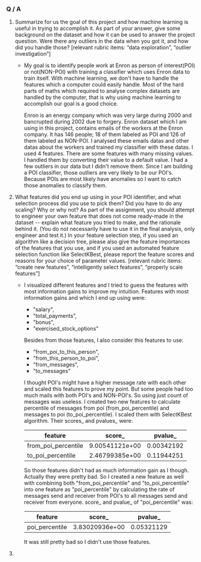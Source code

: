 ### Q / A

1) Summarize for us the goal of this project and 
how machine learning is useful in trying to 
accomplish it. As part of your answer, give 
some background on the dataset and how it can 
be used to answer the project question. Were there 
any outliers in the data when you got it, and how did 
you handle those?  [relevant rubric items: 
“data exploration”, “outlier investigation”]
    
    * My goal is to identify people work at Enron as person of 
interest(POI) or not(NON-POI) with training a classifier 
which uses Enron data to train itself. With machine 
learning, we don't have to handle the features which a 
computer could easily handle. Most of the hard parts of 
maths which required to analyse complex datasets are 
handled by the computer, that is why using machine 
learning to accomplish our goal is a good choice. 

        Enron is an energy company which was very large during 
    2000 and bancrupted during 2002 due to forgery. 
    Enron dataset which I am using in this project, 
    contains emails of the workers at the Enron company. 
    It has 146 people; 18 of them labeled as POI and 126 
    of them labeled as NON-POI. I analysed these emails datas 
    and other datas about the workers and trained 
    my classifier with these datas. I used 4 features. 
    There are some features with many missing values. I handled
    them by converting their value to a default value. I had a few outliers in our data but I didn't 
    remove them. Since I am building a POI classifier, those 
    outliers are very likely to be our POI's. Because POIs are 
    most likely have anomalies so I want to catch those 
    anomalies to classify them.


2) What features did you end up using in your 
POI identifier, and what selection process did you 
use to pick them? Did you have to do any scaling? 
Why or why not? As part of the assignment, you should 
attempt to engineer your own feature that does not come 
ready-made in the dataset -- explain what feature you 
tried to make, and the rationale behind it. 
(You do not necessarily have to use it in the final 
analysis, only engineer and test it.) In your feature 
selection step, if you used an algorithm like a decision 
tree, please also give the feature importances of the 
features that you use, and if you used an automated 
feature selection function like SelectKBest, please 
report the feature scores and reasons for your choice 
of parameter values.  [relevant rubric items: 
“create new features”, “intelligently select features”, 
“properly scale features”]

    * I visualized different features and I tried to guess the 
    features with most information gains to improve my 
    intuition. Features with most information gains and 
    which I end up using were:
    
        * "salary",
        * "total_payments",
        * "bonus",
        * "exercised_stock_options"
        
        Besides from those features, I also consider this
        features to use:
            
        * "from_poi_to_this_person",
        * "from_this_person_to_poi",
        * "from_messages",
        * "to_messages"
        
        I thought POI's might have a higher message rate with
        each other and scaled this features to prove my point.
        But some people had too much mails with both POI's and
        NON-POI's. So using just count of messages was useless.
        I created two new features to calculate percentile of
        messages from poi (from_poi_percentile) and messages 
        to poi (to_poi_percentile). I scaled them with 
        SelectKBest algorithm. Their scores_ and pvalues_ were:
        
        feature | score_ | pvalue_
        ------------- | ---------------- | --------
        from_poi_percentile | 9.00541121e+00 | 0.00342192
        to_poi_percentile | 2.46799385e+00 | 0.11944251
        
        So those features didn't had as much information gain
        as I though. Actually they were pretty bad. So I created
        a new feature as well with combining both "from_poi_percentile"
        and "to_poi_percentile" into one feature as "poi_percentile"
        by calculating the rate of messages send and receiver from
        POI's to all messages send and receiver from everyone.
        score_ and pvalue_ of "poi_percentile" was:
        
        feature | score_ | pvalue_
        ------------- | ---------------- | --------
        poi_percentile | 3.83020936e+00 | 0.05321129
        
        It was still pretty bad so I didn't use those features.

3)
